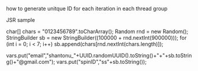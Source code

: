 how to generate unitque ID for each iteration in each thread group 

JSR sample 

char[] chars = "0123456789".toCharArray();
Random rnd = new Random();
StringBuilder sb = new StringBuilder((100000 + rnd.nextInt(900000)));
for (int i = 0; i < 7; i++)
    sb.append(chars[rnd.nextInt(chars.length)]);


vars.put("email","shantonu_"+UUID.randomUUID().toString()+"+"+sb.toString()+"@gmail.com");
vars.put("spinID","ss"+sb.toString());
